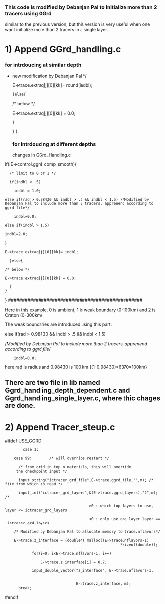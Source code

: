 ### This code is modified by Debanjan Pal to initialize more than 2 tracers using GGrd

similar to the previous version, but this version is very useful when one want initialize more than 2 tracers in a single layer.

#  1) Append GGrd_handling.c 

### for intrdoucing at similar depth


* new modification by Debanjan Pal */

	E->trace.extraq[j][0][kk]= round(indbl);

      }else{
  
	/* below */

	E->trace.extraq[j][0][kk] = 0.0;

      }
    }
  }

  ### for intrdoucing at different depths

  changes in GGrd_Handling.c
 

if(!E->control.ggrd_comp_smooth){

	  /* limit to 0 or 1 */
   
	  if(indbl < .5)
   
	    indbl = 1.0;
     
	else if(rad > 0.98430 && indbl > .5 && indbl < 1.5) /*Modified by Debanjan Pal to include more than 2 tracers, apprenend according to ggrd file*/
 
		indbl=0.0;

	else if(indbl > 1.5)
 
	indbl=2.0;
 
}

	E->trace.extraq[j][0][kk]= indbl;
 
      }else{
      
	/* below */
 
	E->trace.extraq[j][0][kk] = 0.0;
 
      }
    }
  }
#################################################

 Here in this example, 0 is ambient, 1 is weak boundary (0-100km) and 2 is Craton (0-300km)

 The weak boundaries are introduced using this part:

 else if(rad > 0.98430 && indbl > .5 && indbl < 1.5) 
 
 /*Modified by Debanjan Pal to include more than 2 tracers, apprenend according to ggrd file*/
 
		indbl=0.0;

 here rad is radius and 0.98430 is 100 km {(1-0.98430)*6370=100km}

  ## There are two file in lib named Ggrd_handling_depth_dependent.c and Ggrd_handling_single_layer.c, where thic chages are done.
  

# 2) Append Tracer_steup.c


#ifdef USE_GGRD

            case 1:
            
	    case 99:		/* will override restart */
  
	      /* from grid in top n materials, this will override
		 the checkpoint input */
   
	      input_string("ictracer_grd_file",E->trace.ggrd_file,"",m); /* file from which to read */
       
	      input_int("ictracer_grd_layers",&(E->trace.ggrd_layers),"2",m); /* 

									      >0 : which top layers to use, layer <= ictracer_grd_layers
               
									      <0 : only use one layer layer == -ictracer_grd_layers

		/* Modified by Debanjan Pal to allocate memory to trace.nflavors*/		
  
		E->trace.z_interface = (double*) malloc((E->trace.nflavors-1)
                                                        *sizeof(double));
                                                        
                for(i=0; i<E->trace.nflavors-1; i++)
                
                    E->trace.z_interface[i] = 0.7;

                input_double_vector("z_interface", E->trace.nflavors-1,

              
                                    E->trace.z_interface, m);
	      break;
	      
#endif


  
